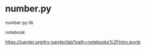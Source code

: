 # number.py
number py lib

notebook:


https://jupyter.org/try-jupyter/lab?path=notebooks%2FIntro.ipynb



